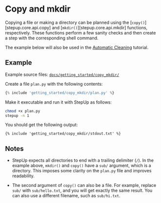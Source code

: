 # Copy and mkdir

Copying a file or making a directory can be planned using the [`copy()`][stepup.core.api.copy]
and [`mkdir()`][stepup.core.api.mkdir] functions, respectively.
These functions perform a few sanity checks and
then create a step with the corresponding shell command.

The example below will also be used in the [Automatic Cleaning](automatic_cleaning.md) tutorial.

## Example

Example source files: [`docs/getting_started/copy_mkdir/`](https://github.com/reproducible-reporting/stepup-core/tree/main/docs/getting_started/copy_mkdir)

Create a file `plan.py` with the following contents:

```python
{% include 'getting_started/copy_mkdir/plan.py' %}
```

Make it executable and run it with StepUp as follows:

```bash
chmod +x plan.py
stepup -n 1
```

You should get the following output:

```text
{% include 'getting_started/copy_mkdir/stdout.txt' %}
```

## Notes

- StepUp expects all directories to end with a trailing delimiter (`/`).
  In the example above, `mkdir()` and `copy()` have a `sub/` argument, which is a directory.
  This imposes some clarity on the `plan.py` file and improves readability.

- The second argument of `copy()` can also be a file.
  For example, replace `sub/` with `sub/hello.txt`, and you will get exactly the same result.
  You can also use a different filename, such as `sub/hi.txt`.
